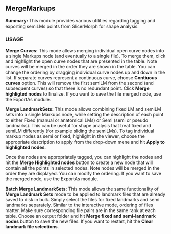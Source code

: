 ## MergeMarkups
**Summary:** This module provides various utilities regarding tagging and exporting semiLMs points from SlicerMorph for shape analysis. 

### USAGE

**Merge Curves:** This mode allows merging individual open curve nodes into a single Markups node (and eventually to a single file). To merge them, click and highlight the open curve nodes that are presented in the table. Note curves will be merged in the order they are shown in the table. You can change the ordering by dragging  individual curve nodes up and down in the list. If separate curves represent a continuous curve, choose **Contiuous curves** option. This will remove the first semiLM from the second (and subsequent curves) so that there is no redundant point. Click **Merge  highligted nodes** to finalize. If you want to save the file merged node, use the ExportAs module.

**Merge LandmarkSets:** This mode allows combining fixed LM and semiLM sets into a single Markups node, while setting the description of each point to either Fixed (manual or anatomical LMs) or Semi (semi or pseudo landmarks). This can be useful for shape analysis that treat fixed and semiLM differently (for example sliding the semiLMs). To tag individual markup nodes as semi or fixed, highlight in the viewer, choose the appropriate description to apply from the drop-down mene and hit **Apply to highlighted nodes**.   

Once the nodes are appropriately tagged, you can highlight the nodes and hit the **Merge Highlighted nodes** button to create a new node that will contain all the points in selected nodes. Note nodes will be merged in the order they are displayed. You can modify the ordering.  If you want to save the merged node, use the ExportAs module.

**Batch Merge LandmarkSets:** This mode allows the same functionality of **Merge Landmark Sets** mode to be applied to landmark files that are already saved to disk in bulk. Simply select the files for fixed landmarks and semi landmarks separately. Similar to the interactive mode, ordering of files matter. Make sure corresponding file pairs are in the same rank at each table. Choose an output folder and hit **Merge fixed and semi-landmark nodes** button to save the new files. If you want to restart, hit the **Clear landmark file selections**. 
